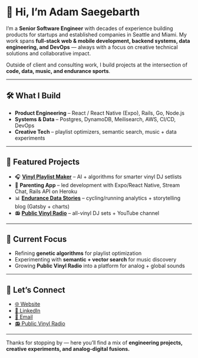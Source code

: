 # 👋 Hi, I’m Adam Saegebarth

I’m a **Senior Software Engineer** with decades of experience building products for startups and established companies in Seattle and Miami. My work spans **full-stack web & mobile development, backend systems, data engineering, and DevOps** — always with a focus on creative technical solutions and collaborative impact.  

Outside of client and consulting work, I build projects at the intersection of **code, data, music, and endurance sports**.  

---

## 🛠️ What I Build
- **Product Engineering** – React / React Native (Expo), Rails, Go, Node.js  
- **Systems & Data** – Postgres, DynamoDB, Meilisearch, AWS, CI/CD, DevOps  
- **Creative Tech** – playlist optimizers, semantic search, music + data experiments  

---

## 🚀 Featured Projects
- 🎧 **[Vinyl Playlist Maker](https://github.com/saegey/dj-playlist)** – AI + algorithms for smarter vinyl DJ setlists  
- 📱 **Parenting App** – led development with Expo/React Native, Stream Chat, Rails API on Heroku  
- 📊 **[Endurance Data Stories](https://github.com/saegey/personal-blog)** – cycling/running analytics + storytelling blog (Gatsby + charts)  
- 📻 **[Public Vinyl Radio](https://github.com/saegey/pvr-site)** – all-vinyl DJ sets + YouTube channel  

---

## 🌱 Current Focus
- Refining **genetic algorithms** for playlist optimization  
- Experimenting with **semantic + vector search** for music discovery  
- Growing **Public Vinyl Radio** into a platform for analog + global sounds  

---

## 🤝 Let’s Connect
- [🌐 Website](https://saegey.com)  
- [💼 LinkedIn](https://www.linkedin.com/in/saegey)  
- [📧 Email](mailto:adam.saegebarth@gmail.com)  
- [📻 Public Vinyl Radio](https://publicvinylradio.com)  

---

Thanks for stopping by — here you’ll find a mix of **engineering projects, creative experiments, and analog-digital fusions.**
